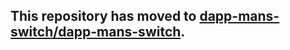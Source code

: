## This repository has moved to [dapp-mans-switch/dapp-mans-switch](https://github.com/dapp-mans-switch/dapp-mans-switch).
